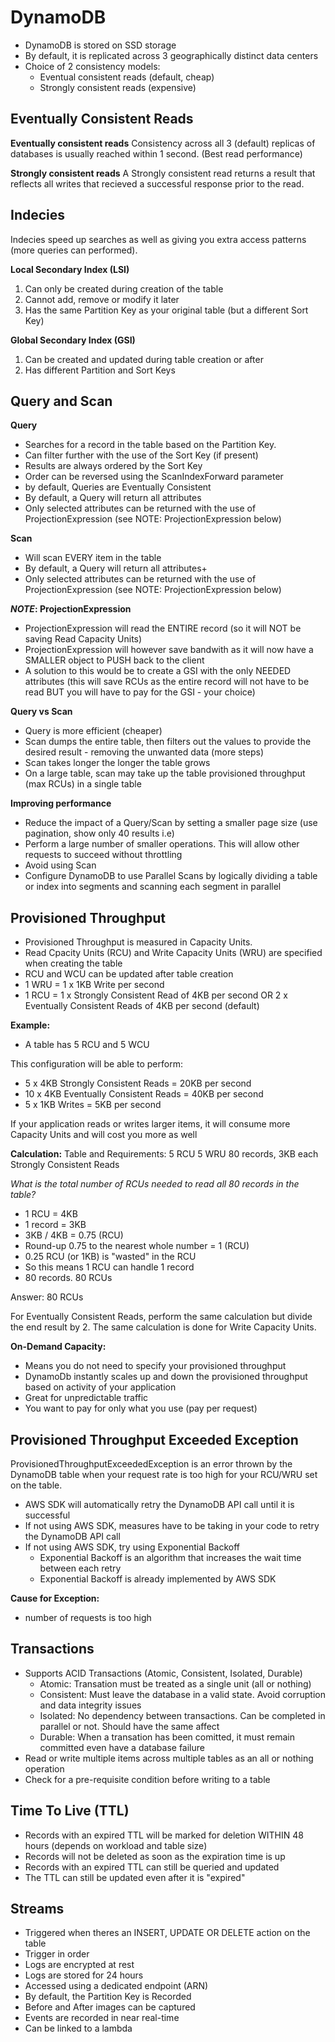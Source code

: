 # DynamoDB

- DynamoDB is stored on SSD storage
- By default, it is replicated across 3 geographically distinct data centers
- Choice of 2 consistency models:
  - Eventual consistent reads (default, cheap)
  - Strongly consistent reads (expensive)

## Eventually Consistent Reads

**Eventually consistent reads**
Consistency across all 3 (default) replicas of databases is usually reached within 1 second.
(Best read performance)

**Strongly consistent reads**
A Strongly consistent read returns a result that reflects all writes that recieved a successful
response prior to the read.

## Indecies

Indecies speed up searches as well as giving you extra access patterns (more queries can performed).

**Local Secondary Index (LSI)**

1. Can only be created during creation of the table
2. Cannot add, remove or modify it later
3. Has the same Partition Key as your original table (but a different Sort Key)

**Global Secondary Index (GSI)**

1. Can be created and updated during table creation or after
2. Has different Partition and Sort Keys

## Query and Scan

**Query**

- Searches for a record in the table based on the Partition Key.
- Can filter further with the use of the Sort Key (if present)
- Results are always ordered by the Sort Key
- Order can be reversed using the ScanIndexForward parameter
- by default, Queries are Eventually Consistent
- By default, a Query will return all attributes
- Only selected attributes can be returned with the use of ProjectionExpression (see NOTE: ProjectionExpression below)

**Scan**

- Will scan EVERY item in the table
- By default, a Query will return all attributes+
- Only selected attributes can be returned with the use of ProjectionExpression (see NOTE: ProjectionExpression below)

**_NOTE_: ProjectionExpression**

- ProjectionExpression will read the ENTIRE record (so it will NOT be saving Read Capacity Units)
- ProjectionExpression will however save bandwith as it will now have a SMALLER object to PUSH back to the client
- A solution to this would be to create a GSI with the only NEEDED attributes (this will save RCUs as the entire record will not have to be read BUT you will have to pay for the GSI - your choice)

**Query vs Scan**

- Query is more efficient (cheaper)
- Scan dumps the entire table, then filters out the values to provide the desired result - removing the unwanted data (more steps)
- Scan takes longer the longer the table grows
- On a large table, scan may take up the table provisioned throughput (max RCUs) in a single table

**Improving performance**

- Reduce the impact of a Query/Scan by setting a smaller page size (use pagination, show only 40 results i.e)
- Perform a large number of smaller operations. This will allow other requests to succeed without throttling
- Avoid using Scan
- Configure DynamoDB to use Parallel Scans by logically dividing a table or index into segments and scanning each segment in parallel

## Provisioned Throughput

- Provisioned Throughput is measured in Capacity Units.
- Read Cpacity Units (RCU) and Write Capacity Units (WRU) are specified when creating the table
- RCU and WCU can be updated after table creation
- 1 WRU = 1 x 1KB Write per second
- 1 RCU = 1 x Strongly Consistent Read of 4KB per second OR 2 x Eventually Consistent Reads of 4KB per second (default)

**Example:**

- A table has 5 RCU and 5 WCU

This configuration will be able to perform:

- 5 x 4KB Strongly Consistent Reads = 20KB per second
- 10 x 4KB Eventually Consistent Reads = 40KB per second
- 5 x 1KB Writes = 5KB per second

If your application reads or writes larger items, it will consume more Capacity Units and will cost you more as well

**Calculation:**
Table and Requirements:
5 RCU
5 WRU
80 records, 3KB each
Strongly Consistent Reads

_What is the total number of RCUs needed to read all 80 records in the table?_

- 1 RCU = 4KB
- 1 record = 3KB
- 3KB / 4KB = 0.75 (RCU)
- Round-up 0.75 to the nearest whole number = 1 (RCU)
- 0.25 RCU (or 1KB) is "wasted" in the RCU
- So this means 1 RCU can handle 1 record
- 80 records. 80 RCUs

Answer: 80 RCUs

For Eventually Consistent Reads, perform the same calculation but divide the end result by 2.
The same calculation is done for Write Capacity Units.

**On-Demand Capacity:**

- Means you do not need to specify your provisioned throughput
- DynamoDb instantly scales up and down the provisioned throughput based on activity of your application
- Great for unpredictable traffic
- You want to pay for only what you use (pay per request)

## Provisioned Throughput Exceeded Exception

ProvisionedThroughputExceededException is an error thrown by the DynamoDB table when your request rate
is too high for your RCU/WRU set on the table.

- AWS SDK will automatically retry the DynamoDB API call until it is successful
- If not using AWS SDK, measures have to be taking in your code to retry the DynamoDB API call
- If not using AWS SDK, try using Exponential Backoff
  - Exponential Backoff is an algorithm that increases the wait time between each retry
  - Exponential Backoff is already implemented by AWS SDK

**Cause for Exception:**

- number of requests is too high

## Transactions

- Supports ACID Transactions (Atomic, Consistent, Isolated, Durable)
  - Atomic: Transation must be treated as a single unit (all or nothing)
  - Consistent: Must leave the database in a valid state. Avoid corruption and data integrity issues
  - Isolated: No dependency between transactions. Can be completed in parallel or not. Should have the same affect
  - Durable: When a transation has been comitted, it must remain committed even have a database failure
- Read or write multiple items across multiple tables as an all or nothing operation
- Check for a pre-requisite condition before writing to a table

## Time To Live (TTL)

- Records with an expired TTL will be marked for deletion WITHIN 48 hours (depends on workload and table size)
- Records will not be deleted as soon as the expiration time is up
- Records with an expired TTL can still be queried and updated
- The TTL can still be updated even after it is "expired"

## Streams

- Triggered when theres an INSERT, UPDATE OR DELETE action on the table
- Trigger in order
- Logs are encrypted at rest
- Logs are stored for 24 hours
- Accessed using a dedicated endpoint (ARN)
- By default, the Partition Key is Recorded
- Before and After images can be captured
- Events are recorded in near real-time
- Can be linked to a lambda
